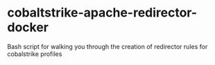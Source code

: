 # cobaltstrike-apache-redirector-docker
Bash script for walking you through the creation of redirector rules for cobalstrike profiles
